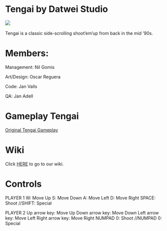 ﻿# Tengai by Datwei Studio


![](https://lh6.ggpht.com/nyXhVkiDjRTP4B-L69HKoVosDyRDuHrsv7UadWTc0VMi-8ohmd4POXZ3KmCQ7XfcAws=h310)
![]()  


Tengai is a classic side-scrolling shoot’em’up from back in the mid ’90s.  

# Members:  

Management:	Nil Gomis  

Art/Design:	Oscar Reguera  

Code:	Jan Valls  

QA:	Jan Adell  


# Gameplay Tengai
[Original Tengai Gameplay](https://www.youtube.com/watch?v=FOnlGTzJAIY&)

# Wiki 

Click [HERE](https://github.com/Nilgomis/Datwei-Studio-Tengai/wiki/Tengai-by-Datwei-Studio) to go to our wiki.

# Controls

PLAYER 1
W: Move Up
S: Move Down
A: Move Left
D: Move Right
SPACE: Shoot
//SHIFT: Special

PLAYER 2
Up arrow key: Move Up
Down arrow key: Move Down
Left arrow key: Move Left
Right arrow key: Move Right
NUMPAD 0: Shoot
//NUMPAD 0: Special